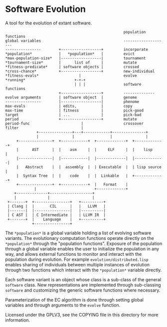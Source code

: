 Software Evolution
==================

A tool for the evolution of extant software.

                                                         population functions
    global variables                                     --------------------
    ----------------        +------------------+         incorporate
    *population*            |   *population*   |         evict
    *max-population-size*   |------------------|         tournament
    *tournament-size*       |      list of     |         mutate
    *fitness-predicate*     | software objects |         crossed
    *cross-chance*          +------------------+         new-individual
    *fitness-evals*                  |                   evolve
    *running*                      +-+-+
                                   | | |                 software functions
                            +------------------+         --------------
    evolve arguments        | software object  |         genome
    ----------------        |------------------|         phenome
    max-evals               | edits,           |         copy
    max-time                | fitness          |         pick-good
    target                  | ...              |         pick-bad
    period                  +------------------+         mutate
    period-func                       |                  crossover
    filter                            |
                  +---------------+---+------------+---------------+
                  |               |                |               |
         +---------------+  +------------+  +-------------+  +-------------+
         |      AST      |  |    asm     |  |     ELF     |  |    lisp     |
         |---------------|  |------------|  |-------------|  |-------------|
         |   Abstract    |  |  assembly  |  | Executable  |  | lisp source |
         |  Syntax Tree  |  |    code    |  |  Linkable   |  +-------------+
         +---------------+  +------------+  |   Format    |
                 |                          +-------------+
        +--------------+-------------------+
        |              |                   |
     +-------+  +----------------+   +----------+
     | Clang |  |       CIL      |   |   LLVM   |
     |-------|  |----------------|   |----------|
     | C AST |  | C Intermediate |   | LLVM IR  |
     +-------+  |    Language    |   +----------+
                +----------------+

The `*population*` is a global variable holding a list of evolving
software variants.  The evolutionary computation functions operate
directly on the `*population*` through the "population functions".
Exposure of the population through a global variable enables the user
to initialize the population in any way, and allows external functions
to monitor and interact with the population during evolution.  For
example `evolution/distributed.lisp` enables sharing of individuals
between multiple instances of evolution through two functions which
interact with the `*population*` variable directly.

Each software variant is an object whose class is a sub-class of the
general `software` class.  New representations are implemented through
sub-classing `software` and customizing the generic software functions
where necessary.

Parameterization of the EC algorithm is done through setting global
variables and through arguments to the `evolve` function.

Licensed under the GPLV3, see the COPYING file in this directory for
more information.
